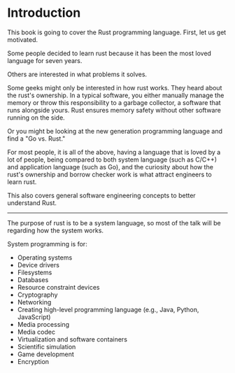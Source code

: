 # Introduction

This book is going to cover the Rust programming language. First, let us get motivated.

Some people decided to learn rust because it has been the most loved language for seven years.

Others are interested in what problems it solves.

Some geeks might only be interested in how rust works. They heard about the rust's ownership. In a typical software, you either manually manage the memory or throw this responsibility to a garbage collector, a software that runs alongside yours. Rust ensures memory safety without other software running on the side.

Or you might be looking at the new generation programming language and find a "Go vs. Rust."

For most people, it is all of the above, having a language that is loved by a lot of people, being compared to both system language (such as C/C++) and application language (such as Go), and the curiosity about how the rust's ownership and borrow checker work is what attract engineers to learn rust.

This also covers general software engineering concepts to better understand Rust.

---

The purpose of rust is to be a system language, so most of the talk will be regarding how the system works.

System programming is for:

- Operating systems
- Device drivers
- Filesystems
- Databases
- Resource constraint devices
- Cryptography
- Networking
- Creating high-level programming language (e.g., Java, Python, JavaScript)
- Media processing
- Media codec
- Virtualization and software containers
- Scientific simulation
- Game development
- Encryption
